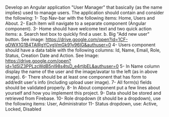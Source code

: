 Develop an Angular application "User Manager" that basically (as the name implies) used to manage users.
The application should contain and consider the following:
1- Top Nav-bar with the following items: Home, Users and About.
2- Each item will navigate to a separate component (Angular component).
3- Home should have welcome text and two quick action items:
     a. Search text box to quickly find a user.
     b. Big "Add new user" button. See image:
https://drive.google.com/open?id=1CF-qDWX1G1B4TAIRgYCvgVmGk91y96IG&authuser=0
4- Users component should have a data table with the following columns:
     Id, Name, Email, Role, Status, Creation Date and Action. See Image:
https://drive.google.com/open?id=1dSIZ3PPLzcWdB5nl98s4tsD_e4rtjbEL&authuser=0
5- In Name column display the name of the user and the image/avatar to the left (as in above image).
6- There should be at least one component that has form to add/edit user's info (including upload user image).
7- All form(s) fields should be validated properly.
8- In About component put a few lines about yourself and how you implement this project.
9- Data should be stored and retrieved from Firebase.
10- Role dropdown (it should be a dropdown), use the following items:
     User, Administrator
11- Status dropdown, use:
     Active, Locked, Disabled
